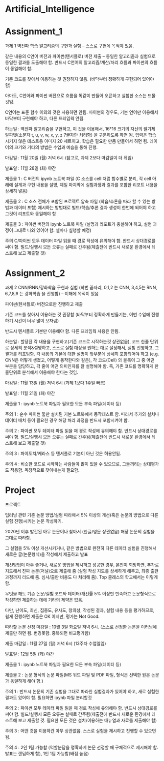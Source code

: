 # Artificial_Intelligence

 
# Assignment_1
과제 1
역전파 학습 알고리즘의 구현과 실험 – 스스로 구현에 목적이 있음.

같은 내용의 C언어 버전과 파이썬(텐서플로) 버전 제출 – 동일한 알고리즘과 실험으로 동일한 결과를 도출해야 함. 반드시 C언어의 알고리즘/계산/처리 흐름과 파이썬의 흐름이 동일해야 함.

기존 코드를 찾아서 이용하는 것 권장하지 않음. (바닥부터 정확하게 구현되어 있어야 함)

아마도, C언어와 파이썬 버전으로 흐름을 똑같이 만들어 오픈하고 실험한 소스는 드물것임.

C언어는 표준 함수 이외의 것은 사용하면 안됨. 파이썬의 경우도, 기본 언어만 이용해서 바닥부터 구현해야 하고, 다른 프레임웍 안됨.


하는일 : 역전파 알고리즘을 구현하고, 이 것을 이용해서, 16*16 크기의 자신의 필기체 알파벳(소문자 t, u, v, w, x, y, z    7글자만 처리함) 을 구분하도록 하면 됨. 입력은 학습시키지 않은 테스트용 이미지 20 세트이고, 학습은 필요한 만큼 만들어서 하면 됨. 레이어의 크기와 기타의 방법은 수업과 예습을 통해 진행.

마감일 : 11월 20일 (월) 저녁 6시 (참고로, 과제 2보다 마감일이 더 뒤임)

발표일 : 11월 28일 (화) 야간

제출물 1 : C 버전의 ipynb 노트북 파일 (C 소스를 cell 처럼 함수별로 분리, 각 cell 아래에 설계과 구현 내용을 설명, 제일 마지막에 실험과정과 결과를 포함한 리포트 내용을 상세히 넣음)

제출물 2 : C 소스 전체가 포함된 프로젝트 압축 파일 (학습/추론을 따라 할 수 있는 방법과 데이터 포함)
	  제시하는 방법대로 빌드/학습/추론 결과 생성이 한번에 되어야 하고 그것이 리포트와 동일해야 함

제출물 3 : 파이썬 버전의 ipynb 노트북 파일 (설명과 리포트가 충실해야 하고, 실험 과정이 그대로 나와 있어야 함. 셀마다 실행할 예정)

주의 C/파이썬 모두 데이터 파일 읽을 때 경로 작성에 유의해야 함. 반드시 상대경로를 써야 함. 빌드/실행시 모든 오류는 실패로 간주됨(제출전에 반드시 새로운 환경에서 테스트해 보고 제출할 것)


# Assignment_2
과제 2
CNN/RNN/강화학습 구현과 실험   (학번 끝자리, 0,1,2 는 CNN, 3,4,5는 RNN, 6,7,8,9 는 강화학습 을 진행함) – 이해에 목적이 있음

파이썬(텐서플로) 버전으로만 진행하고 제출  

기존 코드를 찾아서 이용하는 것 권장함 (바닥부터 정확하게 만들기는, 이번 수업에 진행하기 시간이 너무 많이 모자람)

반드시 텐서플로 기본만 이용해야 함. 다른 프레임웍 사용은 안됨.


하는일 : 할당된 각 내용을 구현하고(기존 코드로 시작하는것 상관없음), 코드 한줄 단위로 상세히 분석&설명하고, 스스로 실험 대상을 원하는 대로 설정해서, 실험 진행하고, 그 결과를 리포팅함. 각 내용의 기본에 대한 설명이 앞부분에 상세히 포함되어야 하고 (e.g. CNN은 어떻게 생겼고, 어떻게 동작한다와 같은), 각 코드(Cell) 의 블록이 그 중 어떤 부분을 담당하고, 각 줄이 어떤 의미인지를 잘 설명해야 함. 즉, 기존 코드를 명확하게 한줄단위로 분석해서 이용해야 한다는 것임. 

마감일 : 11월 13일 (월) 저녁 6시 (과제 1보다 1주일 빠름)

발표일 : 11월 21일 (화) 야간

제출물 1 : ipynb 노트북 파일과 필요한 모든 부속 파일(데이터 등)

주의 1 : 순수 파이썬 툴만 설치된 기본 노트북에서 동작테스트 함. 따라서 추가의 설치나 데이터 배치 등이 필요한 경우 해당 처리 과정을 반드시 포함시켜야 함.

주의 2 : 파이썬 모두 데이터 파일 읽을 때 경로 작성에 유의해야 함. 반드시 상대경로를 써야 함. 빌드/실행시 모든 오류는 실패로 간주됨(제출전에 반드시 새로운 환경에서 테스트해 보고 제출할 것)

주의 3 : 파이토치/케라스 등 텐서플로 기본이 아닌 것은 허용안됨.

주의 4 : 비슷한 코드로 시작하는 사람들이 많이 있을 수 있으므로, 그들끼리는 상대평가도 적용함. 독창적으로 찾아내는게 필요함.


# Project
프로젝트

딥러닝 관련 기존 논문 방법/실험 따라해서 5% 이상의 개선(혹은 논문의 방법으로 다른 실험 진행)시키는 논문 작성하기.

2020년 이후 발간된 아무 논문이나 찾아서 (한글/영문 상관없음) 해당 논문의 실험을 그대로 따라함.

그 실험을 5% 이상 개선시키거나, 같은 방법으로 완전히 다른 데이터 실험을 진행해서 새로운 글(논문형식)을 작성해서 제출하고 발표

개선방법이 아주 좋거나, 새로운 방법을 제시하고 성공한 경우, 본인이 희망하면, 추가로 지도해서 진짜 논문(저널)으로 제출해 줌 (실험 작성 지도를 상세하게 해주고, 최종 출판 과정까지 리드해 줌. 심사/출판 비용도 다 처리해 줌). Top 클래스의 학교에서는 이렇게 함.

무엇을 해도 기존 논문/실험 코드와 데이터/개선률 5% 이상만 만족하고 논문형식으로 작성하면 제출하는 데에 기타의 제약은 없음.

다만, 난이도, 최신, 집중도, 유사도, 창의성, 작성된 결과, 실험 내용 등을 평가하므로, 쉽게 진행하면 제출은 OK 이지만, 평가는 Not Good.

따라할 논문 선정 마감일 : 10월 3일 화요일 저녁 6시. (스스로 선정한 논문을 이러닝에 제출만 하면 됨. 변경못함. 중복되면 비교평가함)

제출 마감일 : 11월 27일 (월) 저녁 6시 (13주차 수업일임)

발표일 : 12월 5일 (화) 야간

제출물 1 : ipynb 노트북 파일과 필요한 모든 부속 파일(데이터 등)

제출물 2 : 논문 형식의 논문 파일(MS 워드 파일 및 PDF 파일, 형식은 선택한 원본 논문과 동일하게 해야 함.)

주의 1 : 반드시 논문의 기존 실험을 그대로 따라한 실험결과가 있어야 하고, 새로 실험한 결과도 있어야 함. 필요하면 ipynb 파일 분리할것

주의 2 : 파이썬 모두 데이터 파일 읽을 때 경로 작성에 유의해야 함. 반드시 상대경로를 써야 함. 빌드/실행시 모든 오류는 실패로 간주됨(제출전에 반드시 새로운 환경에서 테스트해 보고 제출할 것. 필요한 모든 것은 설치/이용하는 매뉴얼과 자료를 제출해야 함)

주의 3 : 어떤 것을 이용하건 아무 상관없음. 스스로 실험을 제시하고 진행할 수 있으면 됨.

주의 4 : 2인 1팀 가능함 (역할분담을 명확하게 논문 선정할 때 구체적으로 제시해야 함. 발표는 랜덤하게 함), 1인 1팀 가능함(배점 높음)

